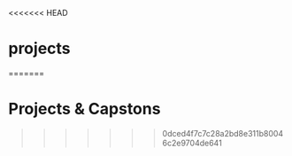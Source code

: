 <<<<<<< HEAD
# projects
=======
# Projects & Capstons
>>>>>>> 0dced4f7c7c28a2bd8e311b80046c2e9704de641
